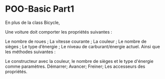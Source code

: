 # POO-Basic Part1

En plus de la class Bicycle,

Une voiture doit comporter les propriétés suivantes :

Le nombre de roues ;
La vitesse courante ;
La couleur ;
Le nombre de sièges ;
Le type d’énergie ;
Le niveau de carburant/énergie actuel.
Ainsi que les méthodes suivantes :

Le constructeur avec la couleur, le nombre de sièges et le type d'énergie comme paramètres.
Démarrer;
Avancer;
Freiner;
Les accesseurs des propriétés.
